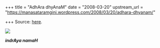 +++
title = "AdhAra dhyAnaM"
date = "2008-03-20"
upstream_url = "https://manasataramgini.wordpress.com/2008/03/20/adhara-dhyanam/"

+++
Source: [here](https://manasataramgini.wordpress.com/2008/03/20/adhara-dhyanam/).



![](https://i0.wp.com/farm3.static.flickr.com/2189/2347948762_2e9f80125b_o.jpg)

***indrAya namaH***
